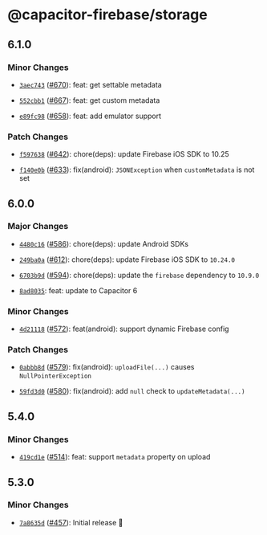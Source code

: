 # @capacitor-firebase/storage

## 6.1.0

### Minor Changes

- [`3aec743`](https://github.com/capawesome-team/capacitor-firebase/commit/3aec743122e21aa85fa0647df9eef8d42224ada9) ([#670](https://github.com/capawesome-team/capacitor-firebase/pull/670)): feat: get settable metadata

* [`552cbb1`](https://github.com/capawesome-team/capacitor-firebase/commit/552cbb1320b0fe7706850999fd18fcff50aea133) ([#667](https://github.com/capawesome-team/capacitor-firebase/pull/667)): feat: get custom metadata

- [`e89fc98`](https://github.com/capawesome-team/capacitor-firebase/commit/e89fc989f0d52f92414c191dbc4edc3ddacde5eb) ([#658](https://github.com/capawesome-team/capacitor-firebase/pull/658)): feat: add emulator support

### Patch Changes

- [`f597638`](https://github.com/capawesome-team/capacitor-firebase/commit/f597638391c41d8990e1e3d5a7fd5a897fe12337) ([#642](https://github.com/capawesome-team/capacitor-firebase/pull/642)): chore(deps): update Firebase iOS SDK to 10.25

* [`f140e0b`](https://github.com/capawesome-team/capacitor-firebase/commit/f140e0be0f56d8bb0ba9d0b7de9e1809a950bbf1) ([#633](https://github.com/capawesome-team/capacitor-firebase/pull/633)): fix(android): `JSONException` when `customMetadata` is not set

## 6.0.0

### Major Changes

- [`4480c16`](https://github.com/capawesome-team/capacitor-firebase/commit/4480c16c6bdbcac6e393bdecafd2d37b669fdda3) ([#586](https://github.com/capawesome-team/capacitor-firebase/pull/586)): chore(deps): update Android SDKs

* [`249ba0a`](https://github.com/capawesome-team/capacitor-firebase/commit/249ba0ab9f28a9cc372c018476a0d49b85b4bb76) ([#612](https://github.com/capawesome-team/capacitor-firebase/pull/612)): chore(deps): update Firebase iOS SDK to `10.24.0`

- [`6703b9d`](https://github.com/capawesome-team/capacitor-firebase/commit/6703b9d8e2e2ee7fb1260f0eac90f02963af0944) ([#594](https://github.com/capawesome-team/capacitor-firebase/pull/594)): chore(deps): update the `firebase` dependency to `10.9.0`

* [`8ad8035`](https://github.com/capawesome-team/capacitor-firebase/commit/8ad8035747761d45254fc75e79de34bfd9fc3421): feat: update to Capacitor 6

### Minor Changes

- [`4d21118`](https://github.com/capawesome-team/capacitor-firebase/commit/4d2111872d1b08e12d7a111d0516912f5f957238) ([#572](https://github.com/capawesome-team/capacitor-firebase/pull/572)): feat(android): support dynamic Firebase config

### Patch Changes

- [`0abbb8d`](https://github.com/capawesome-team/capacitor-firebase/commit/0abbb8d74afc52789cab38b6de3f9436dad9d1ae) ([#579](https://github.com/capawesome-team/capacitor-firebase/pull/579)): fix(android): `uploadFile(...)` causes `NullPointerException`

* [`59fd3d0`](https://github.com/capawesome-team/capacitor-firebase/commit/59fd3d015222c63310e87fbbd792a7a2f7217ea2) ([#580](https://github.com/capawesome-team/capacitor-firebase/pull/580)): fix(android): add `null` check to `updateMetadata(...)`

## 5.4.0

### Minor Changes

- [`419cd1e`](https://github.com/capawesome-team/capacitor-firebase/commit/419cd1e9671c930c191f41965e79b6ad16e177d2) ([#514](https://github.com/capawesome-team/capacitor-firebase/pull/514)): feat: support `metadata` property on upload

## 5.3.0

### Minor Changes

- [`7a8635d`](https://github.com/capawesome-team/capacitor-firebase/commit/7a8635d5aa47925e5b6d84d1ce4f3d47c9040a25) ([#457](https://github.com/capawesome-team/capacitor-firebase/pull/457)): Initial release 🎉
